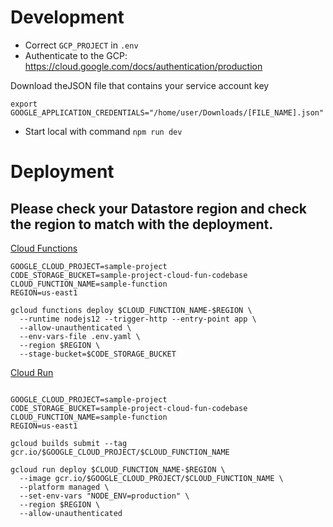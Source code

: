# Development

* Correct `GCP_PROJECT` in `.env`
* Authenticate to the GCP: https://cloud.google.com/docs/authentication/production

Download theJSON file that contains your service account key

```
export GOOGLE_APPLICATION_CREDENTIALS="/home/user/Downloads/[FILE_NAME].json"
```
* Start local with command `npm run dev`

# Deployment

## Please check your Datastore region and check the region to match with the deployment.



[Cloud Functions](https://cloud.google.com/sdk/gcloud/reference/functions/deploy)

```
GOOGLE_CLOUD_PROJECT=sample-project
CODE_STORAGE_BUCKET=sample-project-cloud-fun-codebase
CLOUD_FUNCTION_NAME=sample-function
REGION=us-east1

gcloud functions deploy $CLOUD_FUNCTION_NAME-$REGION \
  --runtime nodejs12 --trigger-http --entry-point app \
  --allow-unauthenticated \
  --env-vars-file .env.yaml \
  --region $REGION \
  --stage-bucket=$CODE_STORAGE_BUCKET
```

[Cloud Run](https://cloud.google.com/sdk/gcloud/reference/run/deploy)

```

GOOGLE_CLOUD_PROJECT=sample-project
CODE_STORAGE_BUCKET=sample-project-cloud-fun-codebase
CLOUD_FUNCTION_NAME=sample-function
REGION=us-east1

gcloud builds submit --tag gcr.io/$GOOGLE_CLOUD_PROJECT/$CLOUD_FUNCTION_NAME

gcloud run deploy $CLOUD_FUNCTION_NAME-$REGION \
  --image gcr.io/$GOOGLE_CLOUD_PROJECT/$CLOUD_FUNCTION_NAME \
  --platform managed \
  --set-env-vars "NODE_ENV=production" \
  --region $REGION \
  --allow-unauthenticated
```
